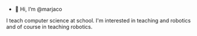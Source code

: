 - 👋 Hi, I’m @marjaco

I teach computer science at school. I'm interested in teaching and robotics and of course in teaching robotics.
